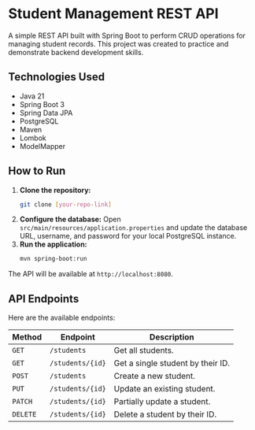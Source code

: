 # Student Management REST API

A simple REST API built with Spring Boot to perform CRUD operations for managing student records. This project was created to practice and demonstrate backend development skills.

## Technologies Used
* Java 21
* Spring Boot 3
* Spring Data JPA
* PostgreSQL
* Maven
* Lombok
* ModelMapper

## How to Run
1.  **Clone the repository:**
    ```bash
    git clone [your-repo-link]
    ```
2.  **Configure the database:**
    Open `src/main/resources/application.properties` and update the database URL, username, and password for your local PostgreSQL instance.
3.  **Run the application:**
    ```bash
    mvn spring-boot:run
    ```
The API will be available at `http://localhost:8080`.

## API Endpoints

Here are the available endpoints:

| Method | Endpoint          | Description                        |
|--------|-------------------|------------------------------------|
| `GET`  | `/students`       | Get all students.                  |
| `GET`  | `/students/{id}`  | Get a single student by their ID.  |
| `POST` | `/students`       | Create a new student.              |
| `PUT`  | `/students/{id}`  | Update an existing student.        |
| `PATCH`| `/students/{id}`  | Partially update a student.        |
| `DELETE`| `/students/{id}` | Delete a student by their ID.      |
